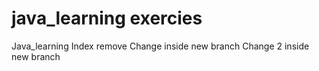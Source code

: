 # java_learning exercies
Java_learning
Index remove
Change inside new branch
Change 2 inside new branch

